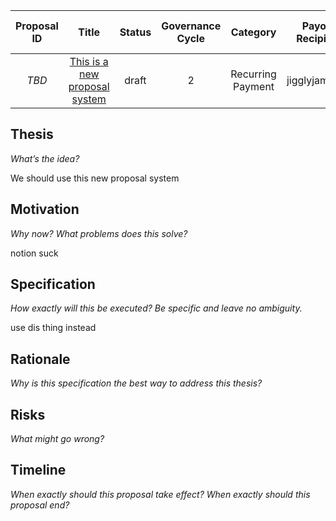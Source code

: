 | Proposal ID | Title | Status | Governance Cycle | Category | Payout Recipient | Payout Amount (USD) | Last Payout Cycle | Discussion Thread | Data Backup | Voting | Total Votes | For | Against |
| :--: | :--: | :--: | :--: | :--: | :--: | :--: | :--: | :--: | :--: | :--: | :--: | :--: | :--: |
| _TBD_ | [This is a new proposal system]() | draft | 2 | Recurring Payment | jigglyjams.eth | 12 | 9 | [Discord]() |  |  |  |  |  |

## Thesis

*What’s the idea?*

We should use this new proposal system

## Motivation

*Why now? What problems does this solve?*

notion suck

## Specification

*How exactly will this be executed? Be specific and leave no ambiguity.*

use dis thing instead

## Rationale

*Why is this specification the best way to address this thesis?*

## Risks

*What might go wrong?*

## Timeline

*When exactly should this proposal take effect? When exactly should this proposal end?*
